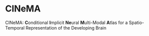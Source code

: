# CINeMA
CINeMA: **C**onditional **I**mplicit **Ne**ural **M**ulti-Modal **A**tlas for a Spatio-Temporal Representation of the Developing Brain
